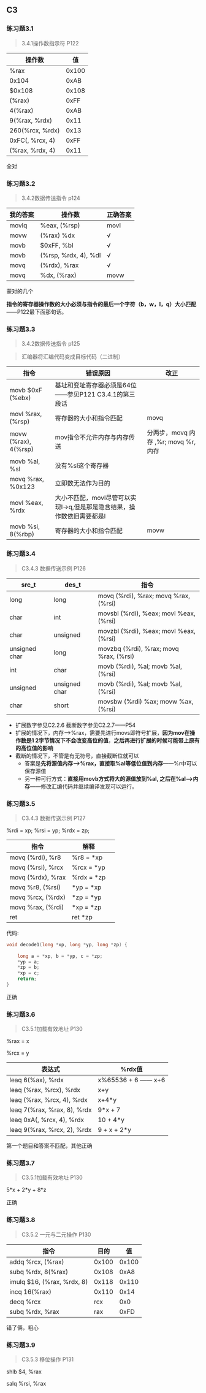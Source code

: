 ## C3

### 练习题3.1

> 3.4.1操作数指示符 P122

| 操作数          | 值    |
| --------------- | ----- |
| %rax            | 0x100 |
| 0x104           | 0xAB  |
| $0x108          | 0x108 |
| (%rax)          | 0xFF  |
| 4(%rax)         | 0xAB  |
| 9(%rax, %rdx)   | 0x11  |
| 260(%rcx, %rdx) | 0x13  |
| 0xFC(, %rcx, 4) | 0xFF  |
| (%rax, %rdx, 4) | 0x11  |

全对

### 练习题3.2

> 3.4.2数据传送指令 p124

|我的答案|操作数|正确答案|
|----|---- |----|
|movlq | %eax, (%rsp) |movl|
|movw | (%rax) %dx|√|
|movb | $0xFF, %bl|√|
|movb | (%rsp, %rdx, 4), %dl|√|
|movq | (%rdx), %rax|√|
|movq | %dx, (%rax)|movw|

蒙对的几个

**指令的寄存器操作数的大小必须与指令的最后一个字符（b，w，l，q）大小匹配**——P122最下面那句话。

### 练习题3.3

> 3.4.2数据传送指令 p125

> 汇编器将汇编代码变成目标代码（二进制）

| 指令                 | 错误原因                                                     | 改正                                 |
| -------------------- | ------------------------------------------------------------ | ------------------------------------ |
| movb $0xF (%ebx)     | 基址和变址寄存器必须是64位——参见P121 C3.4.1的第三段话        |                                      |
| movl %rax, (%rsp)    | 寄存器的大小和指令匹配                                       | movq                                 |
| movw (%rax), 4(%rsp) | mov指令不允许内存与内存传送                                  | 分两步，movq 内存 ,%r; movq %r, 内存 |
| movb %al, %sl        | 没有%sl这个寄存器                                            |                                      |
| movq %rax, %0x123    | 立即数无法作为目的                                           |                                      |
| movl %eax, %rdx      | 大小不匹配，movl尽管可以实现l->q,但是那是隐含结果，操作数依旧需要都是l |                                      |
| movb %si, 8(%rbp)    | 寄存器的大小和指令匹配                                       | movw                                 |

### 练习题3.4

> C3.4.3 数据传送示例 P126

| src_t          | des_t          | 指令                                   |
| -------------- | -------------- | -------------------------------------- |
| long           | long           | movq (%rdi), %rax; movq %rax, (%rsi)   |
| char           | int            | movsbl (%rdi), %eax; movl %eax, (%rsi) |
| char           | unsigned       | movzbl (%rdi), %eax; movl %eax, (%rsi) |
| unsigned char | long           | movzbq (%rdi), %rax; movq %rax, (%rsi) |
| int            | char           | movb (%rdi), %al; movb %al, (%rsi)     |
| unsigned       | unsigned char | movb (%rdi), %al; movb %al, (%rsi) |
| char | short | movsbw (%rdi) %ax; movw %ax, (%rsi) |

- 扩展数字参见C2.2.6 截断数字参见C2.2.7——P54
- 扩展的情况下，内存-->%rax，需要先进行movs即符号扩展，**因为mov在操作数是1 2字节情况下不会改变高位的值**，**之后再进行扩展的时候可能带上原有的高位值的影响**
- 截断的情况下，不管是有无符号，直接截断位就可以
  - 答案是**先将源值内存-->%rax，直接取%al等低位值到内存**——%r中可以保存源值
  - 另一种可行方式：**直接用movb方式将大的源值放到%al, 之后在%al-->内存**——修改汇编代码并继续编译发现可以运行。

### 练习题3.5

> C3.4.3 数据传送示例 P127

%rdi = xp; %rsi = yp; %rdx = zp;



| 指令              | 解释       |      |
| ----------------- | ---------- | ---- |
| movq (%rdi), %r8  | %r8 = *xp  |      |
| movq (%rsi), %rcx | %rcx = *yp |      |
| movq (%rdx), %rax | %rdx = *zp |      |
| movq %r8, (%rsi)  | *yp = *xp  |      |
| movq %rcx, (%rdx) | *zp = *yp  |      |
| movq %rax, (%rdi) | *xp = *zp  |      |
| ret               | ret *zp    |      |

代码:

```c
void decode1(long *xp, long *yp, long *zp) {
    
    long a = *xp, b = *yp, c = *zp;
    *yp = a;
    *zp = b;
    *xp = c;
    return;
}
```

正确

### 练习题3.6

> C3.5.1加载有效地址 P130

%rax = x

%rcx = y



| 表达式                      | %rdx值              |
| --------------------------- | ------------------- |
| leaq 6(%ax), %rdx           | x%65536 + 6  —— x+6 |
| leaq (%rax, %rcx), %rdx     | x+y                 |
| leaq (%rax, %rcx, 4), %rdx  | x+4*y               |
| leaq 7(%rax, %rax, 8), %rdx | 9*x + 7             |
| leaq 0xA(, %rcx, 4), %rdx   | 10 + 4*y            |
| leaq 9(%rax, %rcx, 2), %rdx | 9 + x + 2*y         |

第一个题目和答案不匹配，其他正确

### 练习题3.7

> C3.5.1加载有效地址 P130

5\*x + 2\*y + 8*z

正确

### 练习题3.8

> C3.5.2 一元与二元操作 P130



| 指令                       | 目的  | 值    |
| -------------------------- | ----- | ----- |
| addq %rcx, (%rax)          | 0x100 | 0x100 |
| subq %rdx, 8(%rax)         | 0x108 | 0xA8  |
| imulq $16, (%rax, %rdx, 8) | 0x118 | 0x110 |
| incq 16(%rax)              | 0x110 | 0x14  |
| decq %rcx                  | rcx   | 0x0   |
| subq %rdx, %rax            | rax   | 0xFD  |

错了俩，粗心

### 练习题3.9

> C3.5.3 移位操作 P131

shlb $4, %rax

salq %rsi, %rax